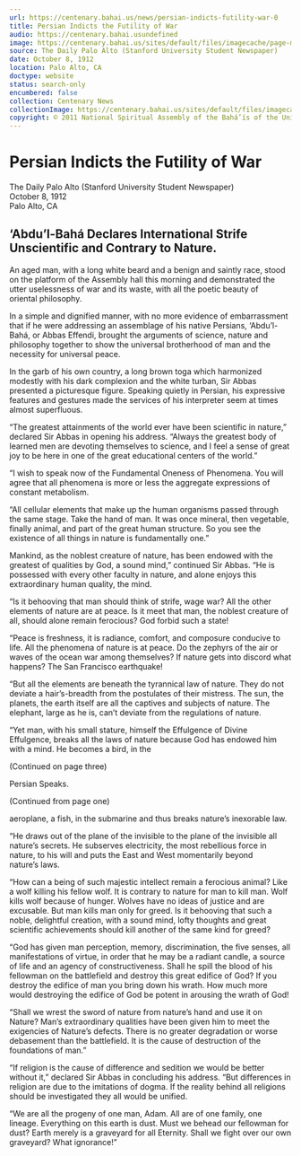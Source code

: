 ```yaml
---
url: https://centenary.bahai.us/news/persian-indicts-futility-war-0
title: Persian Indicts the Futility of War
audio: https://centenary.bahai.usundefined
image: https://centenary.bahai.us/sites/default/files/imagecache/page-main-image/images/press_clippings/The%20Daily%20Palo%20Alto%20Oct%208%201912.png
source: The Daily Palo Alto (Stanford University Student Newspaper)
date: October 8, 1912
location: Palo Alto, CA
doctype: website
status: search-only
encumbered: false
collection: Centenary News
collectionImage: https://centenary.bahai.us/sites/default/files/imagecache/theme-image/main_image/abdulbaha-overview-small_0.jpg
copyright: © 2011 National Spiritual Assembly of the Bahá’ís of the United States
---
```



# Persian Indicts the Futility of War

The Daily Palo Alto (Stanford University Student Newspaper)  
October 8, 1912  
Palo Alto, CA  



‘Abdu’l-Bahá Declares International Strife Unscientific and Contrary to Nature.
-------------------------------------------------------------------------------

An aged man, with a long white beard and a benign and saintly race, stood on the platform of the Assembly hall this morning and demonstrated the utter uselessness of war and its waste, with all the poetic beauty of oriental philosophy.

In a simple and dignified manner, with no more evidence of embarrassment that if he were addressing an assemblage of his native Persians, ‘Abdu’l-Bahá, or Abbas Effendi, brought the arguments of science, nature and philosophy together to show the universal brotherhood of man and the necessity for universal peace.

In the garb of his own country, a long brown toga which harmonized modestly with his dark complexion and the white turban, Sir Abbas presented a picturesque figure. Speaking quietly in Persian, his expressive features and gestures made the services of his interpreter seem at times almost superfluous.

“The greatest attainments of the world ever have been scientific in nature,” declared Sir Abbas in opening his address. “Always the greatest body of learned men are devoting themselves to science, and I feel a sense of great joy to be here in one of the great educational centers of the world.”

“I wish to speak now of the Fundamental Oneness of Phenomena. You will agree that all phenomena is more or less the aggregate expressions of constant metabolism.

“All cellular elements that make up the human organisms passed through the same stage. Take the hand of man. It was once mineral, then vegetable, finally animal, and part of the great human structure. So you see the existence of all things in nature is fundamentally one.”

Mankind, as the noblest creature of nature, has been endowed with the greatest of qualities by God, a sound mind,” continued Sir Abbas. “He is possessed with every other faculty in nature, and alone enjoys this extraordinary human quality, the mind.

“Is it behooving that man should think of strife, wage war? All the other elements of nature are at peace. Is it meet that man, the noblest creature of all, should alone remain ferocious? God forbid such a state!

“Peace is freshness, it is radiance, comfort, and composure conducive to life. All the phenomena of nature is at peace. Do the zephyrs of the air or waves of the ocean war among themselves? If nature gets into discord what happens? The San Francisco earthquake!

“But all the elements are beneath the tyrannical law of nature. They do not deviate a hair’s-breadth from the postulates of their mistress. The sun, the planets, the earth itself are all the captives and subjects of nature. The elephant, large as he is, can’t deviate from the regulations of nature.

“Yet man, with his small stature, himself the Effulgence of Divine Effulgence, breaks all the laws of nature because God has endowed him with a mind. He becomes a bird, in the

(Continued on page three)

Persian Speaks.

(Continued from page one)

aeroplane, a fish, in the submarine and thus breaks nature’s inexorable law.

“He draws out of the plane of the invisible to the plane of the invisible all nature’s secrets. He subserves electricity, the most rebellious force in nature, to his will and puts the East and West momentarily beyond nature’s laws.

“How can a being of such majestic intellect remain a ferocious animal? Like a wolf killing his fellow wolf. It is contrary to nature for man to kill man. Wolf kills wolf because of hunger. Wolves have no ideas of justice and are excusable. But man kills man only for greed. Is it behooving that such a noble, delightful creation, with a sound mind, lofty thoughts and great scientific achievements should kill another of the same kind for greed?

“God has given man perception, memory, discrimination, the five senses, all manifestations of virtue, in order that he may be a radiant candle, a source of life and an agency of constructiveness. Shall he spill the blood of his fellowman on the battlefield and destroy this great edifice of God? If you destroy the edifice of man you bring down his wrath. How much more would destroying the edifice of God be potent in arousing the wrath of God!

“Shall we wrest the sword of nature from nature’s hand and use it on Nature? Man’s extraordinary qualities have been given him to meet the exigencies of Nature’s defects. There is no greater degradation or worse debasement than the battlefield. It is the cause of destruction of the foundations of man.”

“If religion is the cause of difference and sedition we would be better without it,” declared Sir Abbas in concluding his address. “But differences in religion are due to the imitations of dogma. If the reality behind all religions should be investigated they all would be unified.

“We are all the progeny of one man, Adam. All are of one family, one lineage. Everything on this earth is dust. Must we behead our fellowman for dust? Earth merely is a graveyard for all Eternity. Shall we fight over our own graveyard? What ignorance!”